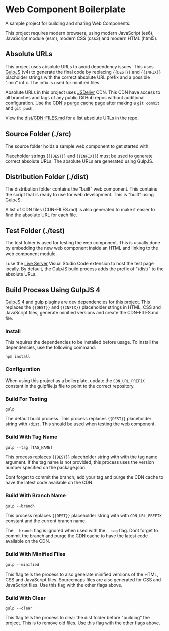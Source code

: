 # Web Component Boilerplate

A sample project for building and sharing Web Components.

This project requires modern browsers, using modern JavaScript (es6), JavaScript module (esm), modern CSS (css3) and modern HTML (html5).

## Absolute URLs

This project uses absolute URLs to avoid dependency issues. This uses [GulpJS](https://gulpjs.com) (v4) to generate the final code by replacing `{{DEST}}` and ```{{INFIX}}``` placholder strings with the correct absolute URL prefix and a possible ".min" infix. The infix is used for minified files.

Absolute URLs in this project uses [JSDelivr](https://www.jsdelivr.com) CDN. This CDN have access to all branches and tags of any public GitHub repos without additional configuration. Use the [CDN's purge cache page](https://www.jsdelivr.com/tools/purge) after making a `git commit` and `git push`.

View the [dist/CDN-FILES.md](./dist/CDN-FILES.md) for a list absolute URLs in the repo.

## Source Folder (./src)

The source folder holds a sample web component to get started with.

Placeholder strings (`{{DEST}}` and ```{{INFIX}}```) must be used to generate correct absolute URLs. The absolute URLs are generated using GulpJS.

## Distribution Folder (./dist)

The distribution folder contains the "built" web component. This contains the script that is ready to use for web development. This is "built" using GulpJS.

A list of CDN files (CDN-FILES.md) is also generated to make it easier to find the absolute URL for each file.

## Test Folder (./test)

The test folder is used for testing the web component. This is usually done by embedding the new web component inside an HTML and linking to the web component module.

I use the [Live Server](https://marketplace.visualstudio.com/items?itemName=ritwickdey.LiveServer) Visual Studio Code extension to host the test page locally. By default, the GulpJS build process adds the prefix of "/dist/" to the absolute URLs.

## Build Process Using GulpJS 4

[GulpJS 4](https://gulpjs.com) and gulp plugins are dev dependencies for this project. This replaces the `{{DEST}}` and ```{{INFIX}}``` placeholder strings in HTML, CSS and JavaScript files, generate minified versions and create the CDN-FILES.md file.

### Install

This requires the dependencies to be installed before usage. To install the dependencies, use the following command:

```
npm install
```

### Configuration

When using this project as a boilerplate, update the `CDN_URL_PREFIX` constant in the gulpfile.js file to point to the correct repository.

### Build For Testing

```
gulp
```

The default build process. This process replaces `{{DEST}}` placeholder string with `/dist`. This should be used when testing the web component.

### Build With Tag Name

```
gulp --tag [TAG_NAME]
```
This process replaces `{{DEST}}` placeholder string with with the tag name argument. If the tag name is not provided, this process uses the version number specified on the package.json.

Dont forget to commit the branch, add your tag and purge the CDN cache to have the latest code available on the CDN.

### Build With Branch Name

```
gulp --branch
```
This process replaces `{{DEST}}` placeholder string with with `CDN_URL_PREFIX` constant and the current branch name.

The `--branch` flag is ignored when used with the `--tag` flag. Dont forget to commit the branch and purge the CDN cache to have the latest code available on the CDN.

### Build With Minified Files

```
gulp --minified
```

This flag tells the process to also generate minified versions of the HTML, CSS and JavaScript files. Sourcemaps files are also generated for CSS and JavaScript files. Use this flag with the other flags above.

### Build With Clear

```
gulp --clear
```

This flag tells the process to clear the dist folder before "building" the project. This is to remove old files. Use this flag with the other flags above.
